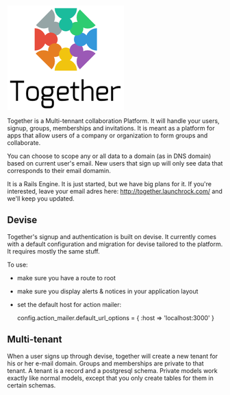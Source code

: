 ![Together](together.png)

Together is a Multi-tennant collaboration Platform. It will handle your users, signup, groups, memberships and invitations. It is meant as a platform for apps that allow users of a company or organization to form groups and collaborate.

You can choose to scope any or all data to a domain (as in DNS domain) based on current user's email. New users that sign up will only see data that corresponds to their email domamin.

It is a Rails Engine. It is just started, but we have big plans for it. If you're interested, leave your email adres here: http://together.launchrock.com/ and we'll keep you updated.

## Devise

Together's signup and authentication is built on devise. It currently comes with a default configuration and migration for devise tailored to the platform. It requires mostly the same stuff.

To use:

- make sure you have a route to root
- make sure you display alerts & notices in your application layout
- set the default host for action mailer:

    config.action_mailer.default_url_options = { :host => 'localhost:3000' }

## Multi-tenant

When a user signs up through devise, together will create a new tenant for his or her e-mail domain. Groups and memberships are private to that tenant. A tenant is a record and a postgresql schema. Private models work exactly like normal models, except that you only create tables for them in certain schemas.